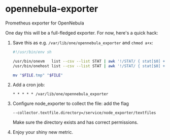 opennebula-exporter
===================

Prometheus exporter for OpenNebula

One day this will be a full-fledged exporter. For now, here's a quick hack:

1. Save this as e.g. `/var/lib/one/opennebula_exporter`  and `chmod a+x`:
   ```sh
   #!/usr/bin/env sh
   
   /usr/bin/onevm   list --csv --list STAT | awk '!/STAT/ { stat[$0] += 1 } END { for (i in stat) print "opennebula_vm_count{state=\""i"\"}", stat[i] }' | sort > "$FILE.tmp"
   /usr/bin/onehost list --csv --list STAT | awk '!/STAT/ { stat[$0] += 1 } END { for (i in stat) print "opennebula_host_count{state=\""i"\"}", stat[i] }' | sort >> "$FILE.tmp"

   mv "$FILE.tmp" "$FILE"

   ```

2. Add a cron job:
   ```
   * * * * * /var/lib/one/opennebula_exporter
   ```

3. Configure node_exporter to collect the file: add the flag
   ```
   --collector.textfile.directory=/service/node_exporter/textfiles
   ```
   Make sure the directory exists and has correct permissions.

4. Enjoy your shiny new metric.
